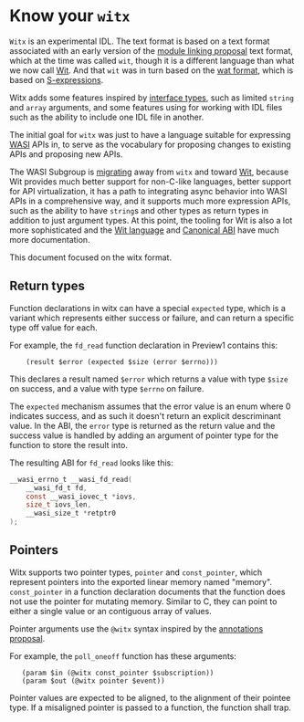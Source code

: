 # Know your `witx`

`Witx` is an experimental IDL. The text format is based on a text format
associated with an early version of the [module linking proposal] text
format, which at the time was called `wit`, though it is a different language
than what we now call [Wit]. And that `wit` was in turn based on the
[wat format], which is based on [S-expressions].

Witx adds some features inspired by [interface types], such as limited
`string` and `array` arguments, and some features using for working with
IDL files such as the ability to include one IDL file in another.

The initial goal for `witx` was just to have a language suitable for
expressing [WASI] APIs in, to serve as the vocabulary for proposing changes
to existing APIs and proposing new APIs.

The WASI Subgroup is [migrating] away from `witx` and toward [Wit], because
Wit provides much better support for non-C-like languages, better support for
API virtualization, it has a path to integrating async behavior into WASI
APIs in a comprehensive way, and it supports much more expression APIs, such
as the ability to have `string`s and other types as return types in addition
to just argument types. At this point, the tooling for Wit is also a lot more
sophisticated and the [Wit language] and [Canonical ABI] have much more
documentation.

This document focused on the witx format.

## Return types

Function declarations in witx can have a special `expected` type, which is
a variant which represents either success or failure, and can return a
specific type off value for each.

For example, the `fd_read` function declaration in Preview1 contains this:

```witx
    (result $error (expected $size (error $errno)))
```

This declares a result named `$error` which returns a value with type
`$size` on success, and a value with type `$errno` on failure.

The `expected` mechanism assumes that the error value is an enum where 0
indicates success, and as such it doesn't return an explicit descriminant
value. In the ABI, the `error` type is returned as the return value and
the success value is handled by adding an argument of pointer type for
the function to store the result into.

The resulting ABI for `fd_read` looks like this:

```c
__wasi_errno_t __wasi_fd_read(
    __wasi_fd_t fd,
    const __wasi_iovec_t *iovs,
    size_t iovs_len,
    __wasi_size_t *retptr0
);
```

## Pointers

Witx supports two pointer types, `pointer` and `const_pointer`, which represent
pointers into the exported linear memory named "memory". `const_pointer` in a
function declaration documents that the function does not use the pointer for
mutating memory. Similar to C, they can point to either a single value or an
contiguous array of values.

Pointer arguments use the `@witx` syntax inspired by the [annotations proposal].

For example, the `poll_oneoff` function has these arguments:

```witx
   (param $in (@witx const_pointer $subscription))
   (param $out (@witx pointer $event))
```

Pointer values are expected to be aligned, to the alignment of their pointee
type. If a misaligned pointer is passed to a function, the function shall trap.

[module linking proposal]: https://github.com/WebAssembly/module-linking/
[interface types]: https://github.com/WebAssembly/interface-types/blob/main/proposals/interface-types/Explainer.md
[wat format]: https://webassembly.github.io/spec/core/bikeshed/index.html#text-format%E2%91%A0
[S-expressions]: https://en.wikipedia.org/wiki/S-expression
[WASI]: https://github.com/WebAssembly/WASI
[Wit]: https://github.com/WebAssembly/component-model/blob/main/design/mvp/WIT.md
[Wit language]: https://github.com/WebAssembly/component-model/blob/main/design/mvp/WIT.md
[Canonical ABI]: https://github.com/WebAssembly/component-model/blob/main/design/mvp/CanonicalABI.md
[migrating]: https://github.com/WebAssembly/wasi#important-note-wasi-is-in-transition
[annotations proposal]: https://github.com/WebAssembly/annotations

